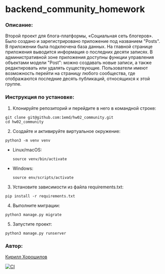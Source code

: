 # backend_community_homework

### Описание:
Второй проект для блога-платформы, «Социальная сеть блогеров». Было создано и зарегистрировано приложение под названием "Posts". В приложении была подключена база данных. На главной странице приложения выводится информация о последних десяти записях. В административной зоне приложения доступны функции управления объектами модели "Post": можно создавать новые записи, а также редактировать или удалять существующие.
Пользователи имеют возможность перейти на страницу любого сообщества, где отображаются последние десять публикаций, относящихся к этой группе.

### Инструкция по установке:

1. Клонируйте репозиторий и перейдите в него в командной строке:
  ```
  git clone git@github.com:1emd/hw02_community.git
  cd hw02_community
  ```
2. Создайте и активируйте виртуальное окружение:
  ```
  python3 -m venv venv
  ```
- Linux/macOS:

  ```
  source venv/bin/activate
  ```

- Windows:
  ```
  source env/scripts/activate
  ```

3. Установите зависимости из файла requirements.txt:
  ```
  pip install -r requirements.txt
  ```

4. Выполните миграции:
  ```
  python3 manage.py migrate
  ```

5. Запустите проект:
  ```
  python3 manage.py runserver
  ```

### Автор:
[Кирилл Хорошилов](https://github.com/1emd)



[![CI](https://github.com/yandex-praktikum/hw02_community/actions/workflows/python-app.yml/badge.svg?branch=master)](https://github.com/yandex-praktikum/hw02_community/actions/workflows/python-app.yml)
